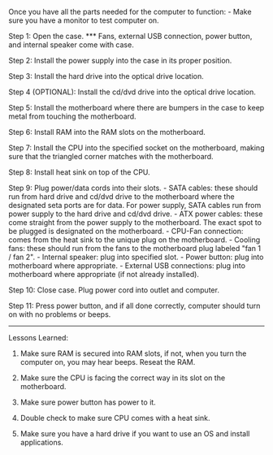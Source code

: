 Once you have all the parts needed for the computer to function:
    - Make sure you have a monitor to test computer on.

Step 1:  Open the case. 
          *** Fans, external USB connection, power button, and internal speaker come with case. 
          

Step 2:  Install the power supply into the case in its proper position. 

Step 3:  Install the hard drive into the optical drive location. 

Step 4 (OPTIONAL): Install the cd/dvd drive into the optical drive location. 

Step 5:  Install the motherboard where there are bumpers in the case to keep metal from touching the motherboard. 

Step 6:  Install RAM into the RAM slots on the motherboard. 

Step 7:  Install the CPU into the specified socket on the motherboard, making sure that the triangled corner matches with the            motherboard. 

Step 8:  Install heat sink on top of the CPU. 

Step 9:  Plug power/data cords into their slots.
          - SATA cables: these should run from hard drive and cd/dvd drive to the motherboard where the designated seta ports               are for data. For power supply, SATA cables run from power supply to the hard drive and cd/dvd drive. 
          - ATX power cables: these come straight from the power supply to the motherboard. The exact spot to be plugged is                 designated on the motherboard.
          - CPU-Fan connection: comes from the heat sink to the unique plug on the motherboard.
          - Cooling fans: these should run from the fans to the motherboard plug labeled "fan 1 / fan 2". 
          - Internal speaker: plug into specified slot.
          - Power button: plug into motherboard where appropriate.
          - External USB connections: plug into motherboard where appropriate (if not already installed). 
          
Step 10:  Close case. Plug power cord into outlet and computer. 

Step 11:  Press power button, and if all done correctly, computer should turn on with no problems or beeps. 

-----------------------------------------------------------------------------------------------------------------------------

Lessons Learned:

1) Make sure RAM is secured into RAM slots, if not, when you turn the computer on, you may hear beeps. Reseat the RAM. 

2) Make sure the CPU is facing the correct way in its slot on the motherboard. 

3) Make sure power button has power to it. 

4) Double check to make sure CPU comes with a heat sink. 

5) Make sure you have a hard drive if you want to use an OS and install applications. 
